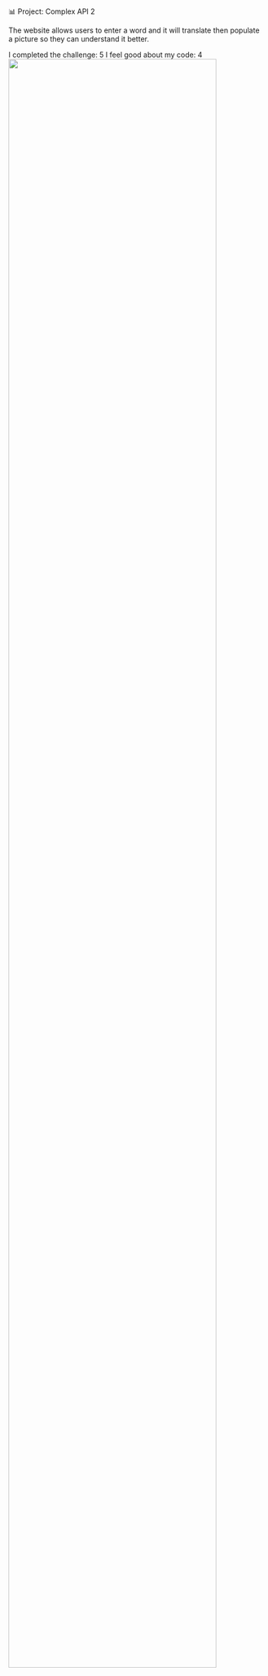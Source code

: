  📊 Project: Complex API 2

The website allows users to enter a word and it will translate then populate a picture so they can understand it better.


I completed the challenge: 5
I feel good about my code: 4
<img src=“Scrn.jpeg” width=90%>



